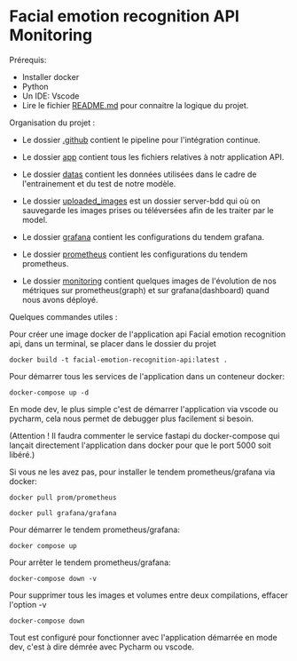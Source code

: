 # Facial emotion recognition API Monitoring

Prérequis:
- Installer docker
- Python
- Un IDE: Vscode
- Lire le fichier [README.md](README.md) pour connaitre la logique du projet.


Organisation du projet :

- Le dossier [.github](.github) contient le pipeline pour l'intégration continue.

- Le dossier [app](app) contient tous les fichiers relatives à notr application API.

- Le dossier [datas](datas) contient les données utilisées dans le cadre de l'entrainement et du test de notre modèle.

- Le dossier [uploaded_images](uploaded_images) est un dossier server-bdd qui où on sauvegarde les images prises ou téléversées afin de les traiter par le model.

- Le dossier [grafana](grafana) contient les configurations du tendem grafana.

- Le dossier [prometheus](prometheus) contient les configurations du tendem prometheus.

- Le dossier [monitoring](monitoring) contient quelques images de l'évolution de nos métriques sur prometheus(graph) et sur grafana(dashboard) quand nous avons déployé.

Quelques commandes utiles :

Pour créer une image docker de l'application api Facial emotion recognition api, dans un terminal, se placer dans le dossier du projet

```
docker build -t facial-emotion-recognition-api:latest .
```

Pour démarrer tous les services de l'application dans un conteneur docker:

```
docker-compose up -d
```

En mode dev, le plus simple c'est de démarrer l'application via vscode ou pycharm, cela nous permet de debugger plus facilement si besoin.

(Attention ! Il faudra commenter le service fastapi du docker-compose qui lançait directement l'application dans docker pour que le port 5000 soit libéré.)

Si vous ne les avez pas, pour installer le tendem prometheus/grafana via docker:

```
docker pull prom/prometheus
```
```
docker pull grafana/grafana
```

Pour démarrer le tendem prometheus/grafana:

```
docker compose up 
```
Pour arrêter le tendem prometheus/grafana:

```
docker-compose down -v
```

Pour supprimer tous les images et volumes entre deux compilations, effacer l'option -v

```
docker-compose down
```


Tout est configuré pour fonctionner avec l'application démarrée en mode dev, c'est à dire démrée avec Pycharm ou vscode.
